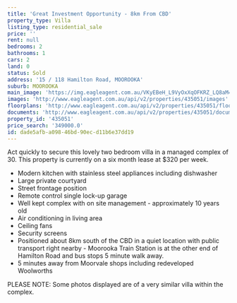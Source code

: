 ```yaml
---
title: 'Great Investment Opportunity - 8km From CBD'
property_type: Villa
listing_type: residential_sale
price: ''
rent: null
bedrooms: 2
bathrooms: 1
cars: 2
land: 0
status: Sold
address: '15 / 118 Hamilton Road, MOOROOKA'
suburb: MOOROOKA
main_image: 'https://img.eagleagent.com.au/VKyEBeH_L9VyOxXqOFKRZ_LQ8aM=/1280x854/smart/https://s3-us-west-2.amazonaws.com/eagleagent-orig/images/6820002/107039007-image-M.jpg'
images: 'http://www.eagleagent.com.au/api/v2/properties/435051/images'
floorplans: 'http://www.eagleagent.com.au/api/v2/properties/435051/floorplans'
documents: 'http://www.eagleagent.com.au/api/v2/properties/435051/documents'
property_id: '435051'
price_search: '349000.0'
id: dade5afb-a098-46bd-90ec-d11b6e37dd19
---
```

Act quickly to secure this lovely two bedroom villa in a managed complex of 30. This property is currently on a six month lease at $320 per week.

*  Modern kitchen with stainless steel appliances including dishwasher
*  Large private courtyard
*  Street frontage position
*  Remote control single lock-up garage
*  Well kept complex with on site management - approximately 10 years old
*  Air conditioning in living area
*  Ceiling fans
*  Security screens
*  Positioned about 8km south of the CBD in a quiet location with public transport right nearby - Moorooka Train Station is at the other end of Hamilton Road and bus stops 5 minute walk away.
*  5 minutes away from Moorvale shops including redeveloped Woolworths


PLEASE NOTE: Some photos displayed are of a very similar villa within the complex.